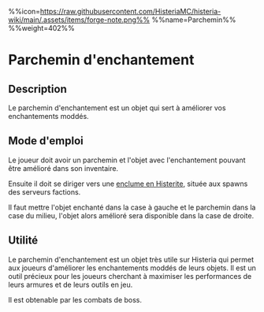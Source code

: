 %%icon=https://raw.githubusercontent.com/HisteriaMC/histeria-wiki/main/.assets/items/forge-note.png%%
%%name=Parchemin%%
%%weight=402%%

# Parchemin d'enchantement

## Description
Le parchemin d'enchantement est un objet qui sert à améliorer vos enchantements moddés. 

## Mode d'emploi
Le joueur doit avoir un parchemin et l'objet avec l'enchantement pouvant être amélioré dans son inventaire.

Ensuite il doit se diriger vers une [enclume en Histerite](https://histeria.fr/wiki/blocs/histerite-anvil), située aux spawns des serveurs factions.

Il faut mettre l'objet enchanté dans la case à gauche et le parchemin dans la case du milieu, l'objet alors amélioré sera disponible dans la case de droite.

## Utilité
Le parchemin d'enchantement est un objet très utile sur Histeria qui permet aux joueurs d'améliorer les enchantements moddés de leurs objets. Il est un outil précieux pour les joueurs cherchant à maximiser les performances de leurs armures et de leurs outils en jeu.

Il est obtenable par les combats de boss.
